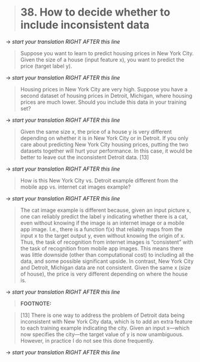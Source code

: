 > # 38. How to decide whether to include inconsistent data

-> _start your translation RIGHT AFTER this line_

> Suppose you want to learn to predict housing prices in New York City. Given the size of a house (input feature x), you want to predict the price (target label y).

-> _start your translation RIGHT AFTER this line_

> Housing prices in New York City are very high. Suppose you have a second dataset of housing prices in Detroit, Michigan, where housing prices are much lower. Should you include this data in your training set?

-> _start your translation RIGHT AFTER this line_

> Given the same size x, the price of a house y is very different depending on whether it is in New York City or in Detroit. If you only care about predicting New York City housing prices, putting the two datasets together will hurt your performance. In this case, it would be better to leave out the inconsistent Detroit data. [13]

-> _start your translation RIGHT AFTER this line_

> How is this New York City vs. Detroit example different from the mobile app vs. internet cat images example?

-> _start your translation RIGHT AFTER this line_

> The cat image example is different because, given an input picture x, one can reliably predict the label y indicating whether there is a cat, even without knowing if the image is an internet image or a mobile app image. I.e., there is a function f(x) that reliably maps from the input x to the target output y, even without knowing the origin of x. Thus, the task of recognition from internet images is “consistent” with the task of recognition from mobile app images. This means there was little downside (other than computational cost) to including all the data, and some possible significant upside. In contrast, New York City and Detroit, Michigan data are not consistent. Given the same x (size of house), the price is very different depending on where the house is.

-> _start your translation RIGHT AFTER this line_

> **FOOTNOTE:**

> [13] There is one way to address the problem of Detroit data being inconsistent with New York City data, which is to add an extra feature to each training example indicating the city. Given an input x—which now specifies the city—the target value of y is now unambiguous. However, in practice I do not see this done frequently.

-> _start your translation RIGHT AFTER this line_